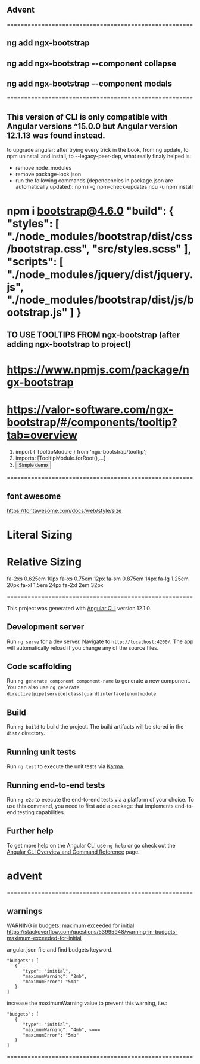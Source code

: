 ## Advent

======================================================
## ng add ngx-bootstrap
## ng add ngx-bootstrap  --component collapse
## ng add ngx-bootstrap  --component modals

======================================================
## This version of CLI is only compatible with Angular versions ^15.0.0 but Angular version 12.1.13 was found instead.
to upgrade angular:
after trying every trick in the book, from ng update, to npm uninstall and install, to --legacy-peer-dep,
what really finaly helped is:
- remove node_modules
- remove package-lock.json
- run the following commands (dependencies in package.json are automatically updated):
npm i -g npm-check-updates
ncu -u
npm install

npm i bootstrap@4.6.0
 "build": {
    "styles": [
              "./node_modules/bootstrap/dist/css/bootstrap.css",
              "src/styles.scss"
            ],
            "scripts": [
              "./node_modules/jquery/dist/jquery.js",
              "./node_modules/bootstrap/dist/js/bootstrap.js"
            ]
         }
======================================================

## TO USE TOOLTIPS FROM  ngx-bootstrap (after adding ngx-bootstrap to project)
# https://www.npmjs.com/package/ngx-bootstrap
# https://valor-software.com/ngx-bootstrap/#/components/tooltip?tab=overview
1. import { TooltipModule } from 'ngx-bootstrap/tooltip';
2. imports: [TooltipModule.forRoot(),...]
3. <button type="button" class="btn btn-primary"
        tooltip="Vivamus sagittis lacus vel augue laoreet rutrum faucibus.">
        Simple demo
   </button>

======================================================

## font awesome 
https://fontawesome.com/docs/web/style/size 
# Literal Sizing
  <i class="fa-solid fa-camera fa-1x"></i>
  <i class="fa-solid fa-camera fa-2x"></i>
  <i class="fa-solid fa-camera fa-3x"></i>
  <i class="fa-solid fa-camera fa-4x"></i>
  <i class="fa-solid fa-camera fa-5x"></i>
  <i class="fa-solid fa-camera fa-6x"></i>
  <i class="fa-solid fa-camera fa-7x"></i>
  <i class="fa-solid fa-camera fa-8x"></i>
  <i class="fa-solid fa-camera fa-9x"></i>
  <i class="fa-solid fa-camera fa-10x"></i>

# Relative Sizing
fa-2xs 	0.625em 	10px
fa-xs 	0.75em 	12px
fa-sm 	0.875em 	14px
fa-lg 	1.25em 	20px
fa-xl 	1.5em 	24px
fa-2xl 	2em 	32px

======================================================

This project was generated with [Angular CLI](https://github.com/angular/angular-cli) version 12.1.0.

## Development server

Run `ng serve` for a dev server. Navigate to `http://localhost:4200/`. The app will automatically reload if you change any of the source files.

## Code scaffolding

Run `ng generate component component-name` to generate a new component. You can also use `ng generate directive|pipe|service|class|guard|interface|enum|module`.

## Build

Run `ng build` to build the project. The build artifacts will be stored in the `dist/` directory.

## Running unit tests

Run `ng test` to execute the unit tests via [Karma](https://karma-runner.github.io).

## Running end-to-end tests

Run `ng e2e` to execute the end-to-end tests via a platform of your choice. To use this command, you need to first add a package that implements end-to-end testing capabilities.

## Further help

To get more help on the Angular CLI use `ng help` or go check out the [Angular CLI Overview and Command Reference](https://angular.io/cli) page.
# advent
 
======================================================

 ## warnings

 WARNING in budgets, maximum exceeded for initial
https://stackoverflow.com/questions/53995948/warning-in-budgets-maximum-exceeded-for-initial

angular.json file and find budgets keyword. 

    "budgets": [
       {
          "type": "initial",
          "maximumWarning": "2mb",
          "maximumError": "5mb"
       }
    ]

  increase the maximumWarning value to prevent this warning, i.e.:

    "budgets": [
       {
          "type": "initial",
          "maximumWarning": "4mb", <===
          "maximumError": "5mb"
       }
    ]
======================================================
